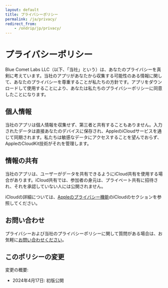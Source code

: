 ```yaml
---
layout: default
title: プライバシーポリシー 
permalink: /ja/privacy/
redirect_from:
    - /ondrip/jp/privacy/
---
```


# プライバシーポリシー

Blue Comet Labs LLC（以下、「当社」という）は、あなたのプライバシーを真剣に考えています。当社のアプリがあなたから収集する可能性のある情報に関して、あなたのプライバシーを尊重することが私たちの方針です。アプリをダウンロードして使用することにより、あなたは私たちのプライバシーポリシーに同意したことになります。

## 個人情報

当社のアプリは個人情報を収集せず、第三者と共有することもありません。入力されたデータは直接あなたのデバイスに保存され、AppleのiCloudサービスを通じて同期されます。私たちは敏感なデータにアクセスすることを望んでおらず、AppleのCloudKit技術がそれを管理します。

## 情報の共有

当社のアプリは、ユーザーがデータを共有できるようにiCloud共有を使用する場合があります。iCloud共有では、参加者の身元は、プライベート共有に招待され、それを承認していない人には公開されません。

iCloudの詳細については、[Appleのプライバシー機能](https://www.apple.com/privacy/features/)のiCloudのセクションを参照してください。

## お問い合わせ

プライバシーおよび当社のプライバシーポリシーに関して質問がある場合は、お気軽に<a href="mailto:contact@bluecometlabs.com">お問い合わせください</a>。

## このポリシーの変更

変更の概要:
- 2024年4月17日: 初版公開
